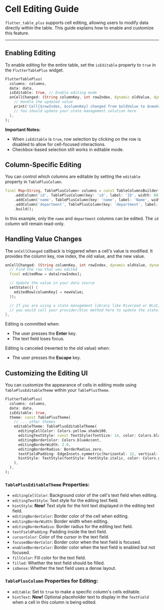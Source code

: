 # Cell Editing Guide

`flutter_table_plus` supports cell editing, allowing users to modify data directly within the table. This guide explains how to enable and customize this feature.

---

## Enabling Editing

To enable editing for the entire table, set the `isEditable` property to `true` in the `FlutterTablePlus` widget.

```dart
FlutterTablePlus(
  columns: columns,
  data: data,
  isEditable: true, // Enable editing mode
  onCellChanged: (String columnKey, int rowIndex, dynamic oldValue, dynamic newValue) {
    // Handle the updated value
    print('Cell[$rowIndex, $columnKey] changed from $oldValue to $newValue');
    // You should update your state management solution here
  },
);
```

**Important Notes:**

- When `isEditable` is `true`, row selection by clicking on the row is disabled to allow for cell-focused interactions.
- Checkbox-based selection still works in editable mode.

## Column-Specific Editing

You can control which columns are editable by setting the `editable` property in `TablePlusColumn`.

```dart
final Map<String, TablePlusColumn> columns = const TableColumnsBuilder()
    .addColumn('id', TablePlusColumn(key: 'id', label: 'ID', width: 80))
    .addColumn('name', TablePlusColumn(key: 'name', label: 'Name', width: 150, editable: true, hintText: 'Enter full name')) // Added editable and hintText
    .addColumn('department', TablePlusColumn(key: 'department', label: 'Department', width: 200, editable: true)) // This one too
    .build();
```

In this example, only the `name` and `department` columns can be edited. The `id` column will remain read-only.

## Handling Value Changes

The `onCellChanged` callback is triggered when a cell's value is modified. It provides the column key, row index, the old value, and the new value.

```dart
onCellChanged: (String columnKey, int rowIndex, dynamic oldValue, dynamic newValue) {
  // Find the row that was edited
  final editedRow = data[rowIndex];

  // Update the value in your data source
  setState(() {
    editedRow[columnKey] = newValue;
  });

  // If you are using a state management library like Riverpod or BLoC,
  // you would call your provider/bloc method here to update the state.
},
```

Editing is committed when:
- The user presses the **Enter** key.
- The text field loses focus.

Editing is canceled (reverted to the old value) when:
- The user presses the **Escape** key.

## Customizing the Editing UI

You can customize the appearance of cells in editing mode using `TablePlusEditableTheme` within your `TablePlusTheme`.

```dart
FlutterTablePlus(
  columns: columns,
  data: data,
  isEditable: true,
  theme: const TablePlusTheme(
    // ... other themes
    editableTheme: TablePlusEditableTheme(
      editingCellColor: Colors.yellow.shade100,
      editingTextStyle: const TextStyle(fontSize: 14, color: Colors.black),
      editingBorderColor: Colors.blueAccent,
      editingBorderWidth: 2.0,
      editingBorderRadius: BorderRadius.zero,
      textFieldPadding: EdgeInsets.symmetric(horizontal: 12, vertical: 8),
      hintStyle: TextStyle(fontStyle: FontStyle.italic, color: Colors.grey), // New: Customize hint text style
    ),
  ),
);
```

### `TablePlusEditableTheme` Properties:

- `editingCellColor`: Background color of the cell's text field when editing.
- `editingTextStyle`: Text style for the editing text field.
- `hintStyle`: **New!** Text style for the hint text displayed in the editing text field.
- `editingBorderColor`: Border color of the cell when editing.
- `editingBorderWidth`: Border width when editing.
- `editingBorderRadius`: Border radius for the editing text field.
- `textFieldPadding`: Padding inside the text field.
- `cursorColor`: Color of the cursor in the text field.
- `focusedBorderColor`: Border color when the text field is focused.
- `enabledBorderColor`: Border color when the text field is enabled but not focused.
- `fillColor`: Fill color for the text field.
- `filled`: Whether the text field should be filled.
- `isDense`: Whether the text field uses a dense layout.

### `TablePlusColumn` Properties for Editing:

- `editable`: Set to `true` to make a specific column's cells editable.
- `hintText`: **New!** Optional placeholder text to display in the `TextField` when a cell in this column is being edited.